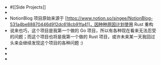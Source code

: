 - #[[Side Projects]]
-
- NotionBlog 项目原始来源于 [https://www.notion.so/singee/NotionBlog-531a4be88870446d912dc618cb91fa41]，因种种原因计划使用 Rust 重构
- 说来也巧，这个项目是我第一个做的 Go 项目，所以有各种现在看来无法忍受的问题；而这个项目也将是我第一个做的 Rust 项目，或许未来某一天我回过头来会继续发现这个项目的各种问题 :)
-
-
-